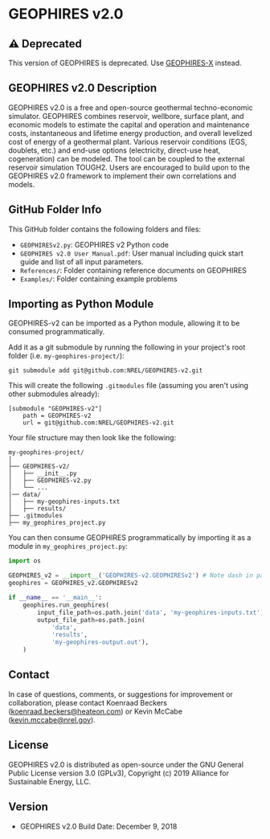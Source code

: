 # GEOPHIRES v2.0

## ⚠️ Deprecated

This version of GEOPHIRES is deprecated. Use [GEOPHIRES-X](https://github.com/malcolm-dsider/GEOPHIRES-X) instead.

## GEOPHIRES v2.0 Description
GEOPHIRES v2.0 is a free and open-source geothermal techno-economic simulator. GEOPHIRES combines reservoir, wellbore, surface plant, and economic models to estimate the capital and operation and maintenance costs, instantaneous and lifetime energy production, and overall levelized cost of energy of a geothermal plant. Various reservoir conditions (EGS, doublets, etc.) and end-use options (electricity, direct-use heat, cogeneration) can be modeled. The tool can be coupled to the external reservoir simulation TOUGH2. Users are encouraged to build upon to the GEOPHIRES v2.0 framework to implement their own correlations and models.

## GitHub Folder Info
This GitHub folder contains the following folders and files:
- `GEOPHIRESv2.py`: GEOPHIRES v2 Python code
- `GEOPHIRES v2.0 User Manual.pdf`: User manual including quick start guide and list of all input parameters.
- `References/`: Folder containing reference documents on GEOPHIRES
- `Examples/`: Folder containing example problems

## Importing as Python Module

GEOPHIRES-v2 can be imported as a Python module, allowing it to be consumed programmatically.

Add it as a git submodule by running the following in your project's root folder (i.e. `my-geophires-project/`):

`git submodule add git@github.com:NREL/GEOPHIRES-v2.git`

This will create the following `.gitmodules` file (assuming you aren't using other submodules already):
```
[submodule "GEOPHIRES-v2"]
	path = GEOPHIRES-v2
	url = git@github.com:NREL/GEOPHIRES-v2.git
```

Your file structure may then look like the following:
```
my-geophires-project/
│
├── GEOPHIRES-v2/
│   ├── __init__.py
│   ├── GEOPHIRES-v2.py
│   └── ...
|── data/
│   ├── my-geophires-inputs.txt
│   ├── results/
├── .gitmodules
├── my_geophires_project.py 
```

You can then consume GEOPHIRES programmatically by importing it as a module in `my_geophires_project.py`:

```python
import os

GEOPHIRES_v2 = __import__('GEOPHIRES-v2.GEOPHIRESv2') # Note dash in package name necessitates use of __import__ instead of standard import syntax
geophires = GEOPHIRES_v2.GEOPHIRESv2

if __name__ == '__main__':
    geophires.run_geophires(
        input_file_path=os.path.join('data', 'my-geophires-inputs.txt'),
        output_file_path=os.path.join(
            'data',
            'results',
            'my-geophires-output.out'),
    )
```

## Contact
In case of questions, comments, or suggestions for improvement or collaboration, please contact Koenraad Beckers (koenraad.beckers@heateon.com) or Kevin McCabe (kevin.mccabe@nrel.gov).

## License
GEOPHIRES v2.0 is distributed as open-source under the GNU General Public License version 3.0 (GPLv3), Copyright (c) 2019 Alliance for Sustainable Energy, LLC.

## Version
- GEOPHIRES v2.0 Build Date: December 9, 2018